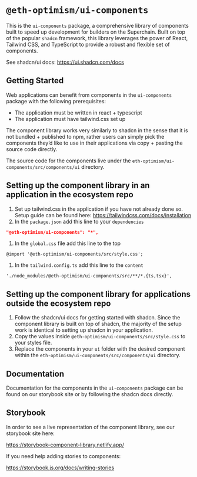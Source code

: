 # `@eth-optimism/ui-components`

This is the `ui-components` package, a comprehensive library of components built to speed up development for builders on the Superchain. Built on top of the popular `shadcn` framework, this library leverages the power of React, Tailwind CSS, and TypeScript to provide a robust and flexible set of components.

See shadcn/ui docs: https://ui.shadcn.com/docs

## Getting Started

Web applications can benefit from components in the `ui-components` package with the following prerequisites:

- The application must be written in react + typescript
- The application must have tailwind.css set up

The component library works very similarly to shadcn in the sense that it is not bundled + published to npm, rather users can simply pick the components they’d like to use in their applications via copy + pasting the source code directly.

The source code for the components live under the `eth-optimism/ui-components/src/components/ui` directory.

## Setting up the component library in an application in the ecosystem repo

1. Set up tailwind.css in the application if you have not already done so. Setup guide can be found here: https://tailwindcss.com/docs/installation
2. In the `package.json` add this line to your `dependencies`

```json
"@eth-optimism/ui-components": "*",
```

1. In the `global.css` file add this line to the top

```
@import '@eth-optimism/ui-components/src/style.css';
```

1. In the `tailwind.config.ts` add this line to the `content`

```
'./node_modules/@eth-optimism/ui-components/src/**/*.{ts,tsx}',
```

## Setting up the component library for applications outside the ecosystem repo

1. Follow the shadcn/ui docs for getting started with shadcn. Since the component library is built on top of shadcn, the majority of the setup work is identical to setting up shadcn in your application.
2. Copy the values inside `@eth-optimism/ui-components/src/style.css` to your styles file.
3. Replace the components in your `ui` folder with the desired component within the `eth-optimism/ui-components/src/components/ui` directory.

## Documentation

Documentation for the components in the `ui-components` package can be found on our storybook site or by following the shadcn docs directly.

## Storybook

In order to see a live representation of the component library, see our storybook site here:

https://storybook-component-library.netlify.app/

If you need help adding stories to components:

https://storybook.js.org/docs/writing-stories